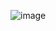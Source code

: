 ![image](https://user-images.githubusercontent.com/93493090/208248512-5df2f3b2-656c-48ef-bc9e-f766fd28a510.png)

